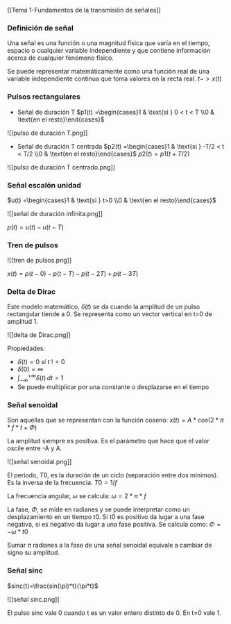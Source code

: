 [[Tema 1-Fundamentos de la transmisión de señales]]

### Definición de señal
Una señal es una función o una magnitud física que varía en el tiempo, espacio o cualquier variable independiente y que contiene información acerca de cualquier fenómeno físico. 

Se puede representar matemáticamente como una función real de una variable independiente continua que toma valores en la recta real.
$t->x(t)$

### Pulsos rectangulares
+ Señal de duración T
$p1(t) =\begin{cases}1 & \text{si } 0 < t < T \\0 & \text{en el resto}\end{cases}$

![[pulso de duración T.png]]

+ Señal de duración T centrada
$p2(t) =\begin{cases}1 & \text{si } -T/2 < t < T/2 \\0 & \text{en el resto}\end{cases}$
$p2(t)=p1(t+T/2)$

![[pulso de duración T centrado.png]]

### Señal escalón unidad
$u(t) =\begin{cases}1 & \text{si } t>0 \\0 & \text{en el resto}\end{cases}$

![[señal de duración infinita.png]]

$p(t)=u(t)-u(t-T)$

### Tren de pulsos
![[tren de pulsos.png]]

$x(t)=p(t-0)-p(t-T)-p(t-2T)+p(t-3T)$

### Delta de Dirac
Este modelo matemático, $\delta(t)$ se da cuando la amplitud de un pulso rectangular tiende a 0. Se representa como un vector vertical en t=0 de amplitud 1.

![[delta de Dirac.png]]

Propiedades:
+ $\delta(t)=0\ si\ t\ !=0$
+ $\delta(0)=\infty$
+ $\int_{-\infty}^{+\infty} \delta(t) \, dt = 1$
+ Se puede multiplicar por una constante o desplazarse en el tiempo

### Señal senoidal
Son aquellas que se representan con la función coseno:
$x(t)=A*cos(2*\pi*f*t+\Phi)$

La amplitud siempre es positiva. Es el parámetro que hace que el valor oscile entre -A y A.

![[señal senoidal.png]]

El periodo, $T0$, es la duración de un ciclo (separación entre dos mínimos). Es la inversa de la frecuencia.
$T0=1/f$

La frecuencia angular, $\omega$ se calcula:
$\omega=2*\pi*f$

La fase, $\Phi$, se mide en radianes y se puede interpretar como un desplazamiento en un tiempo t0. Si t0 es positivo da lugar a una fase negativa, si es negativo da lugar a una fase positiva. Se calcula como:
$\Phi=-\omega*t0$

Sumar $\pi$ radianes a la fase de una señal senoidal equivale a cambiar de signo su amplitud.

### Señal sinc
$sinc(t)=\frac{sin(\pi)*t}{\pi*t}$

![[señal sinc.png]]

El pulso sinc vale 0 cuando t es un valor entero distinto de 0. En t=0 vale 1.